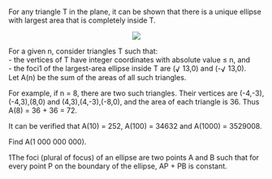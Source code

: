   <p>  For any triangle T in the plane, it can be shown that there is a unique ellipse with largest area that is completely inside T.  <p align=center>  <img src=project/images/p_385_ellipsetriangle.png></p>  <p>  For a given n, consider triangles T such that:<br />  - the vertices of T have integer coordinates with absolute value &le; n, and <br />  - the foci1 of the largest-area ellipse inside T are (<img src='images/symbol_radic.gif' width='14' height='16' alt='&radic;' border='0' style='vertical-align:middle;' />13,0) and (-<img src='images/symbol_radic.gif' width='14' height='16' alt='&radic;' border='0' style='vertical-align:middle;' />13,0).<br />  Let A(n) be the sum of the areas of all such triangles.  </p>  <p>  For example, if n = 8, there are two such triangles. Their vertices are (-4,-3),(-4,3),(8,0) and (4,3),(4,-3),(-8,0), and the area of each triangle is 36. Thus A(8) = 36 + 36 = 72.  </p>  <p>  It can be verified that A(10) = 252, A(100) = 34632 and A(1000) = 3529008.  </p>  <p>  Find A(1 000 000 000).  </p>  <p>    1The foci (plural of focus) of an ellipse are two points A and B such that for every point P on the boundary of the ellipse, AP + PB is constant.      </p>        